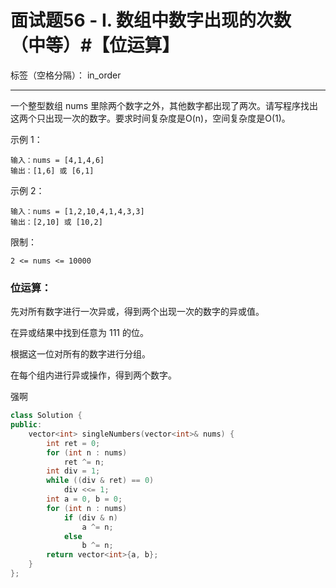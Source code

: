 ﻿# 面试题56 - I. 数组中数字出现的次数（中等）#【位运算】

标签（空格分隔）： in_order

---
一个整型数组 nums 里除两个数字之外，其他数字都出现了两次。请写程序找出这两个只出现一次的数字。要求时间复杂度是O(n)，空间复杂度是O(1)。

示例 1：

    输入：nums = [4,1,4,6]
    输出：[1,6] 或 [6,1]

示例 2：

    输入：nums = [1,2,10,4,1,4,3,3]
    输出：[2,10] 或 [10,2]

限制：

    2 <= nums <= 10000

### 位运算：   
先对所有数字进行一次异或，得到两个出现一次的数字的异或值。

在异或结果中找到任意为 111 的位。

根据这一位对所有的数字进行分组。

在每个组内进行异或操作，得到两个数字。

强啊
```c++
class Solution {
public:
    vector<int> singleNumbers(vector<int>& nums) {
        int ret = 0;
        for (int n : nums)
            ret ^= n;
        int div = 1;
        while ((div & ret) == 0)
            div <<= 1;
        int a = 0, b = 0;
        for (int n : nums)
            if (div & n)
                a ^= n;
            else
                b ^= n;
        return vector<int>{a, b};
    }
};
```
